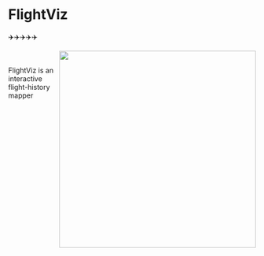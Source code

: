 # FlightViz
:airplane::airplane::airplane::airplane::airplane:

<img align="right" src="https://live.staticflickr.com/5572/15319617232_e4c888c266_k.jpg" width="400">
<br clear="left">

FlightViz is an interactive flight-history mapper

